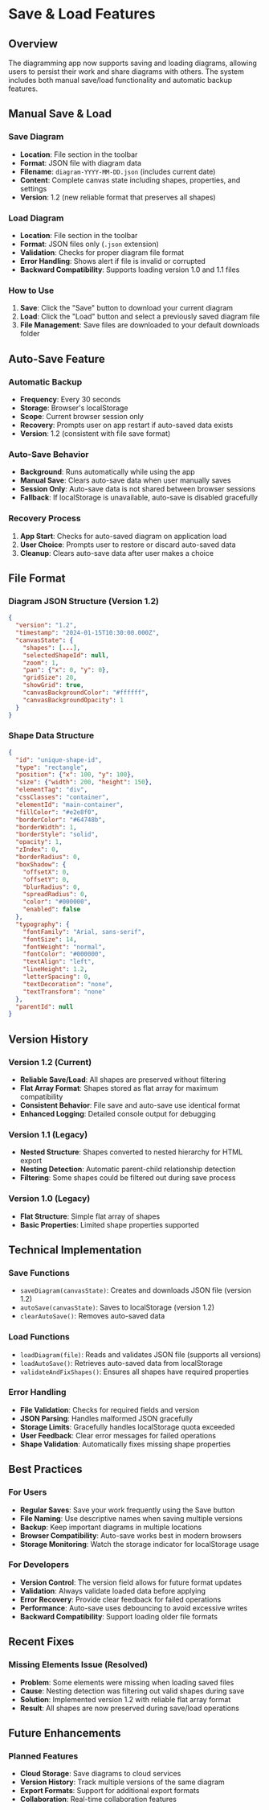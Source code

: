 # Save & Load Features

## Overview
The diagramming app now supports saving and loading diagrams, allowing users to persist their work and share diagrams with others. The system includes both manual save/load functionality and automatic backup features.

## Manual Save & Load

### Save Diagram
- **Location**: File section in the toolbar
- **Format**: JSON file with diagram data
- **Filename**: `diagram-YYYY-MM-DD.json` (includes current date)
- **Content**: Complete canvas state including shapes, properties, and settings
- **Version**: 1.2 (new reliable format that preserves all shapes)

### Load Diagram
- **Location**: File section in the toolbar
- **Format**: JSON files only (`.json` extension)
- **Validation**: Checks for proper diagram file format
- **Error Handling**: Shows alert if file is invalid or corrupted
- **Backward Compatibility**: Supports loading version 1.0 and 1.1 files

### How to Use
1. **Save**: Click the "Save" button to download your current diagram
2. **Load**: Click the "Load" button and select a previously saved diagram file
3. **File Management**: Save files are downloaded to your default downloads folder

## Auto-Save Feature

### Automatic Backup
- **Frequency**: Every 30 seconds
- **Storage**: Browser's localStorage
- **Scope**: Current browser session only
- **Recovery**: Prompts user on app restart if auto-saved data exists
- **Version**: 1.2 (consistent with file save format)

### Auto-Save Behavior
- **Background**: Runs automatically while using the app
- **Manual Save**: Clears auto-save data when user manually saves
- **Session Only**: Auto-save data is not shared between browser sessions
- **Fallback**: If localStorage is unavailable, auto-save is disabled gracefully

### Recovery Process
1. **App Start**: Checks for auto-saved diagram on application load
2. **User Choice**: Prompts user to restore or discard auto-saved data
3. **Cleanup**: Clears auto-save data after user makes a choice

## File Format

### Diagram JSON Structure (Version 1.2)
```json
{
  "version": "1.2",
  "timestamp": "2024-01-15T10:30:00.000Z",
  "canvasState": {
    "shapes": [...],
    "selectedShapeId": null,
    "zoom": 1,
    "pan": {"x": 0, "y": 0},
    "gridSize": 20,
    "showGrid": true,
    "canvasBackgroundColor": "#ffffff",
    "canvasBackgroundOpacity": 1
  }
}
```

### Shape Data Structure
```json
{
  "id": "unique-shape-id",
  "type": "rectangle",
  "position": {"x": 100, "y": 100},
  "size": {"width": 200, "height": 150},
  "elementTag": "div",
  "cssClasses": "container",
  "elementId": "main-container",
  "fillColor": "#e2e8f0",
  "borderColor": "#64748b",
  "borderWidth": 1,
  "borderStyle": "solid",
  "opacity": 1,
  "zIndex": 0,
  "borderRadius": 0,
  "boxShadow": {
    "offsetX": 0,
    "offsetY": 0,
    "blurRadius": 0,
    "spreadRadius": 0,
    "color": "#000000",
    "enabled": false
  },
  "typography": {
    "fontFamily": "Arial, sans-serif",
    "fontSize": 14,
    "fontWeight": "normal",
    "fontColor": "#000000",
    "textAlign": "left",
    "lineHeight": 1.2,
    "letterSpacing": 0,
    "textDecoration": "none",
    "textTransform": "none"
  },
  "parentId": null
}
```

## Version History

### Version 1.2 (Current)
- **Reliable Save/Load**: All shapes are preserved without filtering
- **Flat Array Format**: Shapes stored as flat array for maximum compatibility
- **Consistent Behavior**: File save and auto-save use identical format
- **Enhanced Logging**: Detailed console output for debugging

### Version 1.1 (Legacy)
- **Nested Structure**: Shapes converted to nested hierarchy for HTML export
- **Nesting Detection**: Automatic parent-child relationship detection
- **Filtering**: Some shapes could be filtered out during save process

### Version 1.0 (Legacy)
- **Flat Structure**: Simple flat array of shapes
- **Basic Properties**: Limited shape properties supported

## Technical Implementation

### Save Functions
- `saveDiagram(canvasState)`: Creates and downloads JSON file (version 1.2)
- `autoSave(canvasState)`: Saves to localStorage (version 1.2)
- `clearAutoSave()`: Removes auto-saved data

### Load Functions
- `loadDiagram(file)`: Reads and validates JSON file (supports all versions)
- `loadAutoSave()`: Retrieves auto-saved data from localStorage
- `validateAndFixShapes()`: Ensures all shapes have required properties

### Error Handling
- **File Validation**: Checks for required fields and version
- **JSON Parsing**: Handles malformed JSON gracefully
- **Storage Limits**: Gracefully handles localStorage quota exceeded
- **User Feedback**: Clear error messages for failed operations
- **Shape Validation**: Automatically fixes missing shape properties

## Best Practices

### For Users
- **Regular Saves**: Save your work frequently using the Save button
- **File Naming**: Use descriptive names when saving multiple versions
- **Backup**: Keep important diagrams in multiple locations
- **Browser Compatibility**: Auto-save works best in modern browsers
- **Storage Monitoring**: Watch the storage indicator for localStorage usage

### For Developers
- **Version Control**: The version field allows for future format updates
- **Validation**: Always validate loaded data before applying
- **Error Recovery**: Provide clear feedback for failed operations
- **Performance**: Auto-save uses debouncing to avoid excessive writes
- **Backward Compatibility**: Support loading older file formats

## Recent Fixes

### Missing Elements Issue (Resolved)
- **Problem**: Some elements were missing when loading saved files
- **Cause**: Nesting detection was filtering out valid shapes during save
- **Solution**: Implemented version 1.2 with reliable flat array format
- **Result**: All shapes are now preserved during save/load operations

## Future Enhancements

### Planned Features
- **Cloud Storage**: Save diagrams to cloud services
- **Version History**: Track multiple versions of the same diagram
- **Export Formats**: Support for additional export formats
- **Collaboration**: Real-time collaboration features 